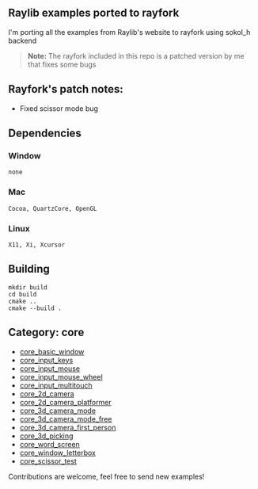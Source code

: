 ## Raylib examples ported to rayfork

I'm porting all the examples from Raylib's website to rayfork using sokol_h backend

> **Note:** The rayfork included in this repo is a patched version by me that fixes some bugs

## Rayfork's patch notes:
- Fixed scissor mode bug

## Dependencies

### Window
	none

### Mac
	Cocoa, QuartzCore, OpenGL

### Linux
	X11, Xi, Xcursor

## Building

```
mkdir build
cd build
cmake ..
cmake --build .
```

## Category: core

- [core_basic_window](./src/examples/core_basic_window.c)
- [core_input_keys](./src/examples/core_input_keys.c)
- [core_input_mouse](./src/examples/core_input_mouse.c)
- [core_input_mouse_wheel](./src/examples/core_input_mouse_wheel.c)
- [core_input_multitouch](./src/examples/core_input_multitouch.c)
- [core_2d_camera](./src/examples/core_2d_camera.c)
- [core_2d_camera_platformer](./src/examples/core/core_2d_camera_platformer.c)
- [core_3d_camera_mode](./src/examples/core/core_3d_camera_mode.c)
- [core_3d_camera_mode_free](./src/examples/core/core_3d_camera_free.c)
- [core_3d_camera_first_person](./src/examples/core/core_3d_camera_first_person.c)
- [core_3d_picking](./src/examples/core/core_3d_picking.c)
- [core_word_screen](./src/examples/core/core_world_screen.c)
- [core_window_letterbox](./src/examples/core/core_window_letterbox.c)
- [core_scissor_test](./src/examples/core/core_scissor_test.c)

Contributions are welcome, feel free to send new examples!